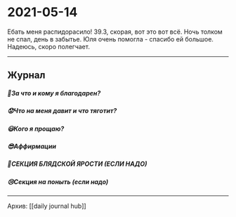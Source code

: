 # 2021-05-14
Ебать меня распидорасило!
39.3, скорая, вот это вот всё.
Ночь толком не спал, день в забытье.
Юля очень помогла - спасибо ей большое.
Надеюсь, скоро полегчает.


***
## Журнал
##### 🤗За что и кому я благодарен?


##### 😟Что на меня давит и что тяготит?


##### 😃Кого я прощаю?


##### 😎Аффирмации


##### 😤СЕКЦИЯ БЛЯДСКОЙ ЯРОСТИ (ЕСЛИ НАДО)


##### 😢Секция на поныть (если надо)

***
Архив: [[daily journal hub]]